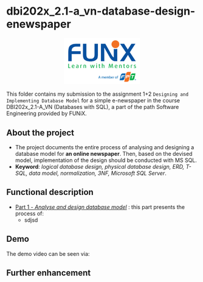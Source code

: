 # dbi202x_2.1-a_vn-database-design-enewspaper

<p align="center"><a href="https://funix.edu.vn/gioi-thieu-funix/"><img src="/res/image/funix.png" width="200"/></a></p>

 This folder contains my submission to the assignment 1+2 `Designing and  Implementing Database Model` for a simple e-newspaper in the course DBI202x_2.1-A_VN (Databases with SQL), a part of the path Software Engineering provided by FUNiX.



## About the project

- The project documents the entire process of analysing and designing a database model for **an online newspaper**. Then, based on the devised model, implementation of the design should be conducted with MS SQL.
- **Keyword**: _logical database design, physical database design, ERD, T-SQL, data model, normalization, 3NF, Microsoft SQL Server_.

## Functional description
- <a href="Part1_DBI202x_ASM1_phupaFX07929.docx" target="_blank">Part 1 - _Analyse and design database model_</a> : this part presents the process of:
  - sdjsd


## Demo

The demo video can be seen via:



## Further enhancement
